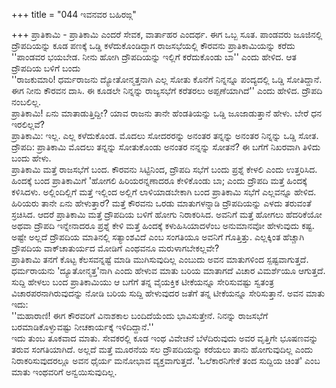 +++
title = "044 ಇವನವರ ಬಹಿರಙ್ಗ"

+++
ಪ್ರಾತಿಕಾಮಿ - ಪ್ರಾತಿಕಾಮಿ ಎಂದರೆ ಸೇವಕ, ವಾರ್ತಾಹರ ಎಂದರ್ಥ. ಈಗ ಒಬ್ಬ ಸೂತ. ಪಾಂಡವರು ಜೂಜಿನಲ್ಲಿ ದ್ರೌಪದಿಯನ್ನು ಕೂಡ ಪಣಕ್ಕೆ ಒಡ್ಡಿ ಕಳೆದುಕೊಂಡಿದ್ದಾಗ ರಾಜಸಭೆಯಲ್ಲಿ ಕೌರವನು ಪ್ರಾತಿಕಾಮಿಯನ್ನು ಕರೆದು ''ಪಾಂಡವರ ಭಯಬೇಡ. ನೀನು ಹೋಗಿ ದ್ರೌಪದಿಯನ್ನು ಇಲ್ಲಿಗೆ ಕರೆದುಕೊಂಡು ಬಾ'' ಎಂದು ಹೇಳಿದ. ಆತ ದ್ರೌಪದಿಯ ಬಳಿಗೆ ಬಂದು  
''ರಾಜಕುಮಾರಿ! ಧರ್ಮರಾಜನು ದ್ಯೋತೋನ್ಮತ್ತನಾಗಿ ಎಲ್ಲ ಸೋತು ಕೊನೆಗೆ ನಿನ್ನನ್ನೂ ಪಂದ್ಯದಲ್ಲಿ ಒಡ್ಡಿ ಸೋತಿದ್ದಾನೆ. ಈಗ ನೀನು ಕೌರವನ ದಾಸಿ. ಈ ಕೂಡಲೇ ನಿನ್ನನ್ನು ರಾಜ್ಯಸಭೆಗೆ ಕರೆತರಲು ಅಪ್ಪಣೆಯಾಗಿದೆ'' ಎಂದು ಹೇಳಿದ. ದ್ರೌಪದಿ ನಂಬಲಿಲ್ಲ.  
ಪ್ರಾತಿಕಾಮಿ! ಏನು ಮಾತಾಡುತ್ತಿದ್ದೀ? ಯಾವ ರಾಜನು ತಾನೇ ಹೆಂಡತಿಯನ್ನು ಒಡ್ಡಿ ಜೂಜಾಡುತ್ತಾನೆ ಹೇಳು. ಬೇರೆ ಧನ ಇರಲಿಲ್ಲವೆ?  
ಪ್ರಾತಿಕಾಮಿ: ಇಲ್ಲ. ಎಲ್ಲ ಕಳೆದುಕೊಂಡ. ಮೊದಲು ಸೋದರರನ್ನು ಅನಂತರ ತನ್ನನ್ನು ಅನಂತರ ನಿನ್ನನ್ನು ಒಡ್ಡಿ ಸೋತ.   
ದ್ರೌಪದಿ: ಪ್ರಾತಿಕಾಮಿ ಮೊದಲು ತನ್ನನ್ನು ಸೋತುಕೊಂಡು ಅನಂತರ ನನ್ನನ್ನು ಸೋತನೆ? ಈ ಬಗೆಗೆ ನಿಖರವಾಗಿ ತಿಳಿದು ಬಂದು ಹೇಳು.  
ಪ್ರಾತಿಕಾಮಿ ಮತ್ತೆ ರಾಜಸಭೆಗೆ ಬಂದ. ಕೌರವನು ಸಿಟ್ಟಿನಿಂದ, ದ್ರೌಪದಿ ಸಭೆಗೆ ಬಂದು ಪ್ರಶ್ನೆ ಕೇಳಲಿ ಎಂದು ಉತ್ತರಿಸಿದ. ಹಿಂದಕ್ಕೆ ಬಂದ ಪ್ರಾತಿಕಾಮಿಗೆ 'ಹೋಗಲಿ ಹಿರಿಯರನ್ನಣಾದರೂ ಕೇಳಿಕೊಂಡು ಬಾ; ಎಂದು ದ್ರೌಪದಿ ಮತ್ತೆ ಹಿಂದಕ್ಕೆ ಕಳಿಸಿದಳು. ಅಲ್ಲಿಂದಿಲ್ಲಿಗೆ ಮತ್ತೆ ಇಲ್ಲಿಂದ ಅಲ್ಲಿಗೆ ಲಾಳಿಯಾಡಬೇಕಾಗಿ ಬಂದ ಪ್ರಾತಿಕಾಮಿ ಸಭೆಗೆ ಎಲ್ಲವನ್ನೂ ಹೇಳಿದ. ಹಿರಿಯರು ತಾನೇ ಏನು ಹೇಳುತ್ತಾರೆ? ಮತ್ತೆ ಕೌರವನು ಒರಡು ಮಾತುಗಳನ್ನಾಡಿ ದ್ರೌಪದಿಯನ್ನು ಎಳದು ತರುವಂತೆ ಸ್ರಚಿಸಿದ. ಆದರೆ ಪ್ರಾತಿಕಾಮಿ ಮತ್ತೆ ದ್ರೌಪದಿಯ ಬಳಿಗೆ ಹೋಗು ನಿರಾಕರಿಸಿದ. ಅವನಿಗೆ ಮತ್ತೆ ಹೋಗಲು ಹೆದರಿಕೆಯೋ ಅಥವಾ ದ್ರೌಪದಿ ಇನ್ನೇನಾದರೂ ಪ್ರಶ್ನೆ ಕೇಳಿ ಮತ್ತೆ ಹಿಂದಕ್ಕೆ ಕಳುಹಿಸಿಯಾದಳೆಂಬ ಅನುಮಾನವೋ ಹೇಳುವುದು ಕಷ್ಟ. ಅಷ್ಟೇ ಅಲ್ಲದೆ ದ್ರೌಪದಿಯ ಮಾತಿನಲ್ಲಿ ಸತ್ಯಾಂಶವಿದೆ ಎಂಬ ಸಂಗತಿಯೂ ಅವನಿಗೆ ಗೊತ್ತಿತ್ತು. ಎಲ್ಲಕ್ಕಿಂತ ಹೆಚ್ಚಾಗಿ ದ್ರೌಪದಿಯ ವಾಕ್‍ಚಾತುರ್ಯದ ಮೋಡಿಗೆ ಎಂಥವನೂ ಮರುಳಾಗಬೇಕಲ್ಲವೇ?  
ಪ್ರಾತಿಕಾಮಿ ತನಗೆ ಕೊಟ್ಟ ಕೆಲಸವನ್ನಷ್ಟೆ ಮಾಡಿ ಮುಗಿಸುವುದಿಲ್ಲ ಎಂಬುದು ಅವನ ಮಾತುಗಳಿಂದ ಸ್ಪಷ್ಟವಾಗುತ್ತದೆ. ಧರ್ಮರಾಯನು 'ದ್ಯೂತೋನ್ಮತ್ತ'ನಾಗಿ ಎಂದು ಹೇಳುವ ಮಾತು ಬರಿಯ ಮಾತಾಗದೆ ವಿಚಾರ ವಿಮರ್ಶೆಯೂ ಆಗುತ್ತದೆ. ಸುದ್ದಿ ಹೇಳಲು ಬಂದ ಪ್ರಾತಿಕಾಮಿಯು ಆ ಬಗೆಗೆ ತನ್ನ ವೈಯಕ್ತಿಕ ಟೀಕೆಯನ್ನೂ ಸೇರಿಸುವಷ್ಟು ಸ್ವತಂತ್ರ ವಿಚಾರಪರನಾಗಿರುವುದನ್ನು ನೋಡಿ ಬರಿಯ ಸುದ್ದಿ ಹೇಳುವುದರ ಜತೆಗೆ ತನ್ನ ಟೀಕೆಯನ್ನೂ ಸೇರಿಸುತ್ತಾನೆ. ಅವನ ಮಾತು ಇದು:  
''ಮಹಾರಾಣಿ! ಈಗ ಕೌರವರಿಗೆ ವಿನಾಶಕಾಲ ಬಂದಿದೆಯೆಂದು ಭಾವಿಸುತ್ತೇನೆ. ನಿನನ್ನು ರಾಜಸಭೆಗೆ ಬರಮಾಡಿಕೊಳ್ಳುವಷ್ಟು ನೀಚಕಾರ್ಯಕ್ಕೆ ಇಳಿದಿದ್ದಾನೆ.''  
ಇದು ತುಂಬ ತೂಕವಾದ ಮಾತು. ಸೇವಕರಲ್ಲಿ ಕೂಡ ಇಂಥ ವಿವೇಚನೆ ಬೆಳೆದಿರುವುದು ಅವರ ವೃತ್ತಿಗೇ ಭೂಷಣವನ್ನು ತರುವ ಸಂಗತಿಯಾಗಿದೆ. ಅಲ್ಲದೆ ಮತ್ತೆ ಮೂರನೆಯ ಸಲ ದ್ರೌಪದಿಯನ್ನು ಕರೆಯಲು ತಾನು ಹೋಗುವುದಿಲ್ಲ ಎಂದು ನಿರಾಕರಿಸುವುದರಲ್ಲೂ ಅವನ ಧೈರ್ಯ ಮನೋಭಾವ ವ್ಯಕ್ತವಾಗುತ್ತದೆ. 'ಓಲೆಕಾರನಿಗೇಕೆ ತಂದ ಸುದ್ದಿಯ ಚಿಂತೆ' ಎಂಬ ಮಾತು ಇಂಥವರಿಗೆ ಅನ್ವಯಿಸುವುದಿಲ್ಲ.